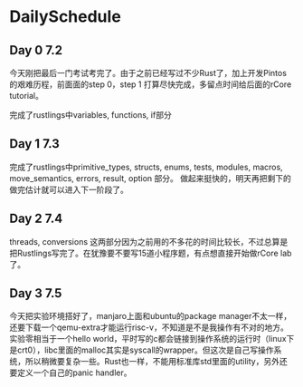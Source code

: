 # DailySchedule

## Day 0 7.2

今天刚把最后一门考试考完了。由于之前已经写过不少Rust了，加上开发Pintos的艰难历程，前面面的step 0，step 1 打算尽快完成，多留点时间给后面的rCore tutorial。

完成了rustlings中variables, functions, if部分

## Day 1 7.3

完成了rustlings中primitive_types, structs, enums, tests, modules, macros, move_semantics, errors, result, option 部分。 做起来挺快的，明天再把剩下的做完估计就可以进入下一阶段了。

## Day 2 7.4

threads, conversions 这两部分因为之前用的不多花的时间比较长，不过总算是把Rustlings写完了。在犹豫要不要写15道小程序题，有点想直接开始做rCore lab了。

## Day 3 7.5

今天把实验环境搭好了，manjaro上面和ubuntu的package manager不太一样，还要下载一个qemu-extra才能运行risc-v，不知道是不是我操作有不对的地方。实验零相当于一个hello world，平时写的c都会链接到操作系统的运行时（linux下是crt0），libc里面的malloc其实是syscall的wrapper。但这次是自己写操作系统，所以稍微要复杂一些。Rust也一样，不能用标准库std里面的utility，另外还要定义一个自己的panic handler。